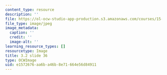 ```yaml
---
content_type: resource
description: ''
file: https://ol-ocw-studio-app-production.s3.amazonaws.com/courses/15-s21-nuts-and-bolts-of-business-plans-january-iap-2014/e1572676aa6ba46b8e71664e56d84911_Slide36.JPG
file_type: image/jpeg
image_metadata:
  caption: ''
  credit: ''
  image-alt: ''
learning_resource_types: []
resourcetype: Image
title: 3.2 slide 36
type: OCWImage
uid: e1572676-aa6b-a46b-8e71-664e56d84911
---
```

